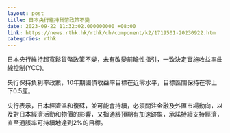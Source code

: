 ```yaml
---
layout: post
title: 日本央行維持貨幣政策不變
date: 2023-09-22 11:32:02.000000000 +08:00
link: https://news.rthk.hk/rthk/ch/component/k2/1719501-20230922.htm
categories: rthk
---
```


日本央行維持超寬鬆貨幣政策不變，未有改變前瞻性指引，一致決定實施收益率曲線控制(YCC)。

央行保持負利率政策，10年期國債收益率目標在近零水平，目標區間保持在零上下0.5厘。

央行表示，日本經濟溫和復蘇，並可能會持續，必須關注金融及外匯市場動向，以及對日本經濟活動和物價的影響，又指通脹預期有加速跡象，承諾持續支持經濟，直至通脹率可持續地達到2%的目標。

